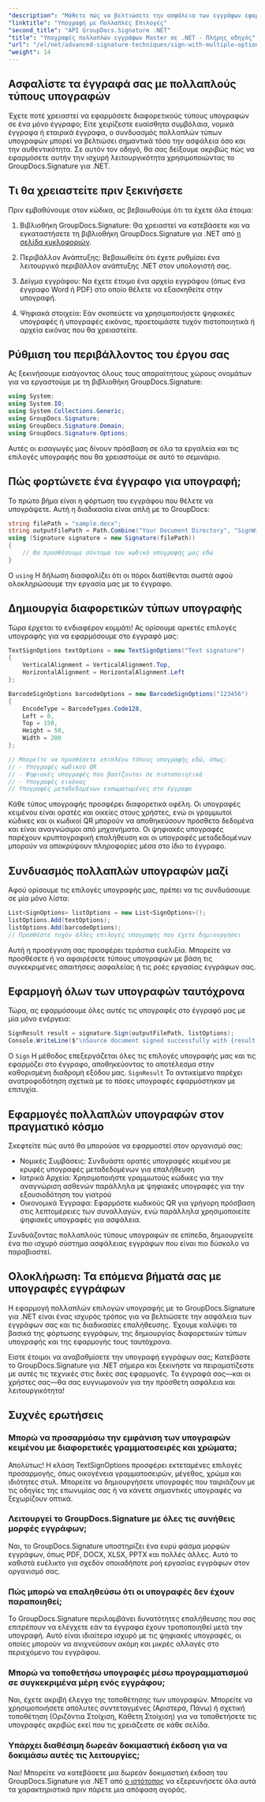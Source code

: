 ```yaml
---
"description": "Μάθετε πώς να βελτιώσετε την ασφάλεια των εγγράφων εφαρμόζοντας πολλαπλούς τύπους υπογραφών (κείμενο, QR, γραμμωτός κώδικας, ψηφιακός) χρησιμοποιώντας το GroupDocs.Signature για .NET σε μία απλή ροή εργασίας."
"linktitle": "Υπογραφή με Πολλαπλές Επιλογές"
"second_title": "API GroupDocs.Signature .NET"
"title": "Υπογραφές πολλαπλών εγγράφων Master σε .NET - Πλήρης οδηγός"
"url": "/el/net/advanced-signature-techniques/sign-with-multiple-options/"
"weight": 14
---
```


## Ασφαλίστε τα έγγραφά σας με πολλαπλούς τύπους υπογραφών

Έχετε ποτέ χρειαστεί να εφαρμόσετε διαφορετικούς τύπους υπογραφών σε ένα μόνο έγγραφο; Είτε χειρίζεστε ευαίσθητα συμβόλαια, νομικά έγγραφα ή εταιρικά έγγραφα, ο συνδυασμός πολλαπλών τύπων υπογραφών μπορεί να βελτιώσει σημαντικά τόσο την ασφάλεια όσο και την αυθεντικότητα. Σε αυτόν τον οδηγό, θα σας δείξουμε ακριβώς πώς να εφαρμόσετε αυτήν την ισχυρή λειτουργικότητα χρησιμοποιώντας το GroupDocs.Signature για .NET.

## Τι θα χρειαστείτε πριν ξεκινήσετε

Πριν εμβαθύνουμε στον κώδικα, ας βεβαιωθούμε ότι τα έχετε όλα έτοιμα:

1. Βιβλιοθήκη GroupDocs.Signature: Θα χρειαστεί να κατεβάσετε και να εγκαταστήσετε τη βιβλιοθήκη GroupDocs.Signature για .NET από [η σελίδα κυκλοφοριών](https://releases.groupdocs.com/signature/net/).

2. Περιβάλλον Ανάπτυξης: Βεβαιωθείτε ότι έχετε ρυθμίσει ένα λειτουργικό περιβάλλον ανάπτυξης .NET στον υπολογιστή σας.

3. Δείγμα εγγράφου: Να έχετε έτοιμο ένα αρχείο εγγράφου (όπως ένα έγγραφο Word ή PDF) στο οποίο θέλετε να εξασκηθείτε στην υπογραφή.

4. Ψηφιακά στοιχεία: Εάν σκοπεύετε να χρησιμοποιήσετε ψηφιακές υπογραφές ή υπογραφές εικόνας, προετοιμάστε τυχόν πιστοποιητικά ή αρχεία εικόνας που θα χρειαστείτε.

## Ρύθμιση του περιβάλλοντος του έργου σας

Ας ξεκινήσουμε εισάγοντας όλους τους απαραίτητους χώρους ονομάτων για να εργαστούμε με τη βιβλιοθήκη GroupDocs.Signature:

```csharp
using System;
using System.IO;
using System.Collections.Generic;
using GroupDocs.Signature;
using GroupDocs.Signature.Domain;
using GroupDocs.Signature.Options;
```

Αυτές οι εισαγωγές μας δίνουν πρόσβαση σε όλα τα εργαλεία και τις επιλογές υπογραφής που θα χρειαστούμε σε αυτό το σεμινάριο.

## Πώς φορτώνετε ένα έγγραφο για υπογραφή;

Το πρώτο βήμα είναι η φόρτωση του εγγράφου που θέλετε να υπογράψετε. Αυτή η διαδικασία είναι απλή με το GroupDocs:

```csharp
string filePath = "sample.docx";
string outputFilePath = Path.Combine("Your Document Directory", "SignWithMultiple", "SignWithMultiple.docx");
using (Signature signature = new Signature(filePath))
{
    // Θα προσθέσουμε σύντομα τον κωδικό υπογραφής μας εδώ
}
```

Ο `using` Η δήλωση διασφαλίζει ότι οι πόροι διατίθενται σωστά αφού ολοκληρώσουμε την εργασία μας με το έγγραφο.

## Δημιουργία διαφορετικών τύπων υπογραφής

Τώρα έρχεται το ενδιαφέρον κομμάτι! Ας ορίσουμε αρκετές επιλογές υπογραφής για να εφαρμόσουμε στο έγγραφό μας:

```csharp
TextSignOptions textOptions = new TextSignOptions("Text signature")
{
    VerticalAlignment = VerticalAlignment.Top,
    HorizontalAlignment = HorizontalAlignment.Left
};

BarcodeSignOptions barcodeOptions = new BarcodeSignOptions("123456")
{
    EncodeType = BarcodeTypes.Code128,
    Left = 0,
    Top = 150,
    Height = 50,
    Width = 200
};

// Μπορείτε να προσθέσετε επιπλέον τύπους υπογραφής εδώ, όπως:
// - Υπογραφές κωδικού QR
// - Ψηφιακές υπογραφές που βασίζονται σε πιστοποιητικά
// - Υπογραφές εικόνας
// Υπογραφές μεταδεδομένων ενσωματωμένες στο έγγραφο
```

Κάθε τύπος υπογραφής προσφέρει διαφορετικά οφέλη. Οι υπογραφές κειμένου είναι ορατές και οικείες στους χρήστες, ενώ οι γραμμωτοί κώδικες και οι κωδικοί QR μπορούν να αποθηκεύσουν πρόσθετα δεδομένα και είναι αναγνώσιμοι από μηχανήματα. Οι ψηφιακές υπογραφές παρέχουν κρυπτογραφική επαλήθευση και οι υπογραφές μεταδεδομένων μπορούν να αποκρύψουν πληροφορίες μέσα στο ίδιο το έγγραφο.

## Συνδυασμός πολλαπλών υπογραφών μαζί

Αφού ορίσουμε τις επιλογές υπογραφής μας, πρέπει να τις συνδυάσουμε σε μία μόνο λίστα:

```csharp
List<SignOptions> listOptions = new List<SignOptions>();
listOptions.Add(textOptions);
listOptions.Add(barcodeOptions);
// Προσθέστε τυχόν άλλες επιλογές υπογραφής που έχετε δημιουργήσει
```

Αυτή η προσέγγιση σας προσφέρει τεράστια ευελιξία. Μπορείτε να προσθέσετε ή να αφαιρέσετε τύπους υπογραφών με βάση τις συγκεκριμένες απαιτήσεις ασφαλείας ή τις ροές εργασίας εγγράφων σας.

## Εφαρμογή όλων των υπογραφών ταυτόχρονα

Τώρα, ας εφαρμόσουμε όλες αυτές τις υπογραφές στο έγγραφό μας με μία μόνο ενέργεια:

```csharp
SignResult result = signature.Sign(outputFilePath, listOptions);
Console.WriteLine($"\nSource document signed successfully with {result.Succeeded.Count} signature(s).\nFile saved at {outputFilePath}.");
```

Ο `Sign` Η μέθοδος επεξεργάζεται όλες τις επιλογές υπογραφής μας και τις εφαρμόζει στο έγγραφο, αποθηκεύοντας το αποτέλεσμα στην καθορισμένη διαδρομή εξόδου μας. `SignResult` Το αντικείμενο παρέχει ανατροφοδότηση σχετικά με το πόσες υπογραφές εφαρμόστηκαν με επιτυχία.

## Εφαρμογές πολλαπλών υπογραφών στον πραγματικό κόσμο

Σκεφτείτε πώς αυτό θα μπορούσε να εφαρμοστεί στον οργανισμό σας:

- Νομικές Συμβάσεις: Συνδυάστε ορατές υπογραφές κειμένου με κρυφές υπογραφές μεταδεδομένων για επαλήθευση
- Ιατρικά Αρχεία: Χρησιμοποιήστε γραμμωτούς κώδικες για την αναγνώριση ασθενών παράλληλα με ψηφιακές υπογραφές για την εξουσιοδότηση του γιατρού
- Οικονομικά Έγγραφα: Εφαρμόστε κωδικούς QR για γρήγορη πρόσβαση στις λεπτομέρειες των συναλλαγών, ενώ παράλληλα χρησιμοποιείτε ψηφιακές υπογραφές για ασφάλεια.

Συνδυάζοντας πολλαπλούς τύπους υπογραφών σε επίπεδα, δημιουργείτε ένα πιο ισχυρό σύστημα ασφάλειας εγγράφων που είναι πιο δύσκολο να παραβιαστεί.

## Ολοκλήρωση: Τα επόμενα βήματά σας με υπογραφές εγγράφων

Η εφαρμογή πολλαπλών επιλογών υπογραφής με το GroupDocs.Signature για .NET είναι ένας ισχυρός τρόπος για να βελτιώσετε την ασφάλεια των εγγράφων σας και τις διαδικασίες επαλήθευσης. Έχουμε καλύψει τα βασικά της φόρτωσης εγγράφων, της δημιουργίας διαφορετικών τύπων υπογραφής και της εφαρμογής τους ταυτόχρονα.

Είστε έτοιμοι να αναβαθμίσετε την υπογραφή εγγράφων σας; Κατεβάστε το GroupDocs.Signature για .NET σήμερα και ξεκινήστε να πειραματίζεστε με αυτές τις τεχνικές στις δικές σας εφαρμογές. Τα έγγραφά σας—και οι χρήστες σας—θα σας ευγνωμονούν για την πρόσθετη ασφάλεια και λειτουργικότητα!

## Συχνές ερωτήσεις

### Μπορώ να προσαρμόσω την εμφάνιση των υπογραφών κειμένου με διαφορετικές γραμματοσειρές και χρώματα;

Απολύτως! Η κλάση TextSignOptions προσφέρει εκτεταμένες επιλογές προσαρμογής, όπως οικογένεια γραμματοσειρών, μέγεθος, χρώμα και ιδιότητες στυλ. Μπορείτε να δημιουργήσετε υπογραφές που ταιριάζουν με τις οδηγίες της επωνυμίας σας ή να κάνετε σημαντικές υπογραφές να ξεχωρίζουν οπτικά.

### Λειτουργεί το GroupDocs.Signature με όλες τις συνήθεις μορφές εγγράφων;

Ναι, το GroupDocs.Signature υποστηρίζει ένα ευρύ φάσμα μορφών εγγράφων, όπως PDF, DOCX, XLSX, PPTX και πολλές άλλες. Αυτό το καθιστά ευέλικτο για σχεδόν οποιαδήποτε ροή εργασίας εγγράφων στον οργανισμό σας.

### Πώς μπορώ να επαληθεύσω ότι οι υπογραφές δεν έχουν παραποιηθεί;

Το GroupDocs.Signature περιλαμβάνει δυνατότητες επαλήθευσης που σας επιτρέπουν να ελέγχετε εάν τα έγγραφα έχουν τροποποιηθεί μετά την υπογραφή. Αυτό είναι ιδιαίτερα ισχυρό με τις ψηφιακές υπογραφές, οι οποίες μπορούν να ανιχνεύσουν ακόμη και μικρές αλλαγές στο περιεχόμενο του εγγράφου.

### Μπορώ να τοποθετήσω υπογραφές μέσω προγραμματισμού σε συγκεκριμένα μέρη ενός εγγράφου;

Ναι, έχετε ακριβή έλεγχο της τοποθέτησης των υπογραφών. Μπορείτε να χρησιμοποιήσετε απόλυτες συντεταγμένες (Αριστερά, Πάνω) ή σχετική τοποθέτηση (Οριζόντια Στοίχιση, Κάθετη Στοίχιση) για να τοποθετήσετε τις υπογραφές ακριβώς εκεί που τις χρειάζεστε σε κάθε σελίδα.

### Υπάρχει διαθέσιμη δωρεάν δοκιμαστική έκδοση για να δοκιμάσω αυτές τις λειτουργίες;

Ναι! Μπορείτε να κατεβάσετε μια δωρεάν δοκιμαστική έκδοση του GroupDocs.Signature για .NET από [ο ιστότοπος](https://releases.groupdocs.com/) να εξερευνήσετε όλα αυτά τα χαρακτηριστικά πριν πάρετε μια απόφαση αγοράς.